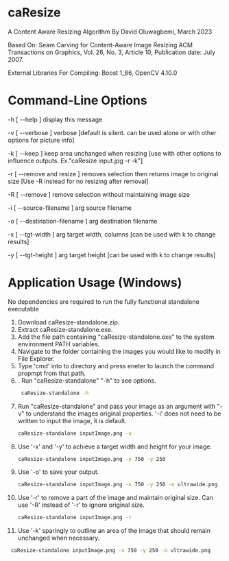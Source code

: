 # caResize
A Content Aware Resizing Algorithm By David Oluwagbemi, March 2023

Based On:
Seam Carving for Content-Aware Image Resizing
ACM Transactions on Graphics, Vol. 26, No. 3, Article 10, Publication date: July 2007.

External Libraries For Compiling:
Boost 1_86, 
OpenCV 4.10.0

# Command-Line Options

  -h [ --help ]                     display this message
  
  -v [ --verbose ]                  verbose [default is silent. can be used
                                    alone or with other options for picture
                                    info]
                                    
  -k [ --keep ]                     keep area unchanged when resizing [use with
                                    other options to influence outputs.
                                    Ex."caResize input.jpg -r -k"]
                                    
  -r [ --remove and resize ]        removes selection then returns image to
                                    original size [Use -R instead for no
                                    resizing after removal]
                                    
  -R [ --remove ]                   remove selection without maintaining image
                                    size
                                    
  -i [ --source-filename ] arg      source filename
  
  -o [ --destination-filename ] arg destination filename
  
  -x [ --tgt-width ] arg            target width, columns [can be used with k
                                    to change results]
                                    
  -y [ --tgt-height ] arg           target height [can be used with k to change
                                    results]

# Application Usage (Windows)
No dependencies are required to run the fully functional standalone executable
1. Download caResize-standalone.zip.
2. Extract caResize-standalone.exe.
3. Add the file path containing "caResize-standalone.exe" to the system environment PATH variables.
4. Navigate to the folder containing the images you would like to modify in File Explorer.
5. Type 'cmd' into to directory and press eneter to launch the command propmpt from that path.
6. .  Run "caResize-standalone" "-h" to see options.
   ```bash
    caResize-standalone -h
7. Run "caResize-standalone" and pass your image as an argument with "-v" to understand the images original properties. '-i' does not need to be written to input the image, it is default.
   ```bash
   caResize-standalone inputImage.png -v
8. Use '-x' and '-y' to achieve a target width and height for your image.
   ```bash
   caResize-standalone inputImage.png -x 750 -y 250
9. Use '-o' to save your output.
    ```bash
   caResize-standalone inputImage.png -x 750 -y 250 -o ultrawide.png
9. Use '-r' to remove a part of the image and maintain original size. Can use '-R' instead of '-r' to ignore original size.
   ```bash
   caResize-standalone inputImage.png -r
11. Use '-k' sparingly to outline an area of the image that should remain unchanged when necessary.
  ```bash
   caResize-standalone inputImage.png -x 750 -y 250 -o ultrawide.png
